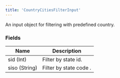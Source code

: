 ```yaml
---
title: 'CountryCitiesFilterInput'
---
```


An input object for filtering with predefined country.

### Fields

| Name          | Description            |
| ------------- | ---------------------- |
| sid (Int)     | Filter by state id.    |
| siso (String) | Filter by state code . |
